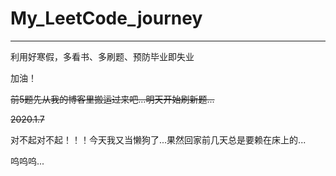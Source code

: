 # My_LeetCode_journey
---
利用好寒假，多看书、多刷题、预防毕业即失业

加油！

~~前5题先从我的博客里搬运过来吧...明天开始刷新题...~~

~~2020.1.7~~

对不起对不起！！！今天我又当懒狗了...果然回家前几天总是要赖在床上的...

呜呜呜...


